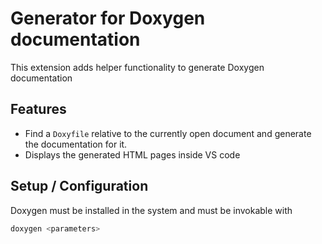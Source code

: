 # Generator for Doxygen documentation

This extension adds helper functionality to generate Doxygen documentation

## Features

* Find a `Doxyfile` relative to the currently open document and generate the documentation for it.
* Displays the generated HTML pages inside VS code

## Setup / Configuration

Doxygen must be installed in the system and must be invokable with

```bash
doxygen <parameters>
```